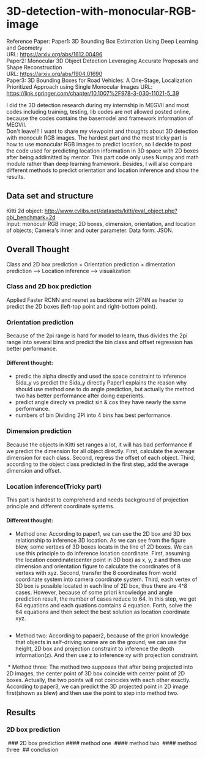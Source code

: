 # 3D-detection-with-monocular-RGB-image  
Reference Paper: 
Paper1: 3D Bounding Box Estimation Using Deep Learning and Geometry    
URL: https://arxiv.org/abs/1612.00496  
Paper2: Monocular 3D Object Detection Leveraging Accurate Proposals and Shape Reconstruction    
URL: https://arxiv.org/abs/1904.01690    
Paper3: 3D Bounding Boxes for Road Vehicles: A One-Stage, Localization Prioritized Approach using Single Monocular Images URL: https://link.springer.com/chapter/10.1007%2F978-3-030-11021-5_39  

I did the 3D detection research during my internship in MEGVII and most codes including training, testing, lib codes are not allowed posted online, because the codes contains the basemodel and framework information of MEGVII.  
Don't leave!!!
I want to share my viewpoint and thoughts about 3D detection with monoculr RGB images. The hardest part and the most tricky part is how to use monocular RGB images to predict location, so I decide to post the code used for predicting location information in 3D space with 2D boxes after being addimitted by mentor. This part code only uses Numpy and math module rather than deep learning framework. Besides, I will also compare different methods to predict orientation and location inference and show the results.
## Data set and structure
Kitti 2d object: http://www.cvlibs.net/datasets/kitti/eval_object.php?obj_benchmark=2d  
Input: monoculr RGB image; 2D boxes, dimension, orientation, and location of objects; Camera's inner and outer parameter.
Data form: JSON.
## Overall Thought
Class and 2D box prediction + Orientation prediction + dimentation prediction --> Location inference --> visualization
### Class and 2D box prediction
Applied Faster RCNN and resnet as backbone with 2FNN as header to predict the 2D boxes (left-top point and right-bottom point).
### Orientation prediction
Because of the 2pi range is hard for model to learn, thus divides the 2pi range into several bins and predict the bin class and offset regression has better performance.
#### Different thought:
* predic the alpha directly and used the space constraint to inference Sida_y  vs   predict the Sida_y directly
Paper1 explains the reason why should use method one to do angle prediction, but actually the method two has better performance after doing experients.
* predict angle direcly vs predict sin & cos
they have nearly the same performance.
* numbers of bin
Dividing 2Pi into 4 bins has best performance.
### Dimension prediction
Because the objects in Kitti set ranges a lot, it will has bad performance if we predict the dimension for all object directly.
First, calculate the average dimension for each class. Second, regress the offset of each object. Third, according to the object class predicted in the first step, add the average dimension and offset.
### Location inference(Tricky part)
This part is hardest to comprehend and needs background of projection principle and different coordinate systems.
#### Different thought:
* Method one: According to paper1, we can use the 2D box and 3D box relationship to inference 3D location. As we can see from the figure blew, some vertexs of 3D boxes locats in the line of 2D boxes. We can use this principle to do inference location coordinate. First, assuming the location coordinate(center point in 3D box) as x, y, z and then use dimension and orientation figure to calculate the coordinates of 8 vertexs with xyz. Second, transfer the 8 coordinates from world coordinate system into camera coordinate system. Third, each vertex of 3D box is possible located in each line of 2D box, thus there are 4^8 cases. However, because of some priori knowledge and angle prediction result, the number of cases reduce to 64. In this step, we get 64 equations and each quations comtains 4 equation. Forth, solve the 64 equations and then select the best solution as location coordinate xyz.
<img>

* Method two: According to papaer2, because of the priori knowledge that objects in self-driving scene are on the ground, we can use the height, 2D box and projection constraint to inference the depth information(z). And then use z to inference xy with projection constraint.

<img>
*  Method three: The method two supposes that after being projected into 2D images, the center point of 3D box coincide with center point of 2D boxes. Actually, the two points will not coincides with each other exactly. According to paper3, we can predict the 3D projected point in 2D image first(shown as blew) and then use the point to step into method two.
<img>

## Results
### 2D box prediction
<img>
### 2D box prediction
#### method one
<img>
#### method two
<img>
#### method three
<img>
## conclusion
<img>
